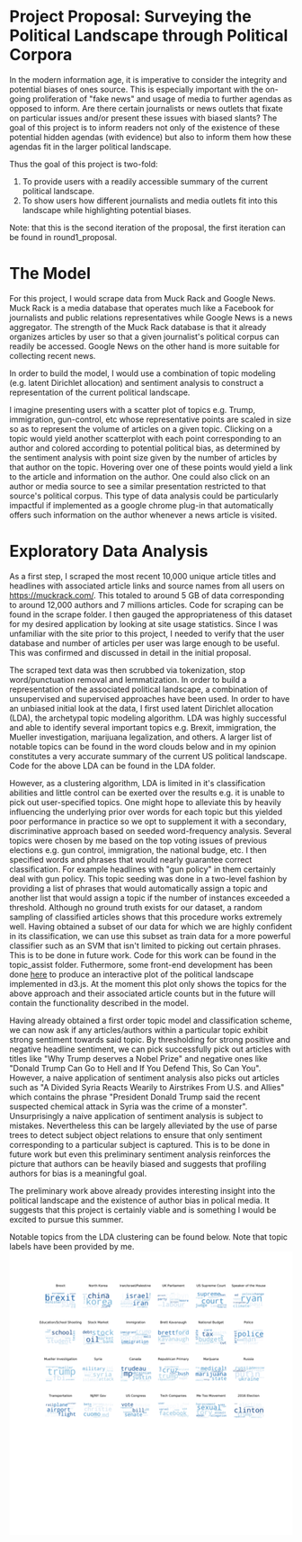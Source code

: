 # Project Proposal: Surveying the Political Landscape through Political Corpora

In the modern information age, it is imperative to consider the integrity and potential biases of ones source.
This is especially important with the on-going proliferation of "fake news" and usage of media to further agendas as opposed to inform.
Are there certain journalists or news outlets that fixate on particular issues and/or present these issues with biased slants?
The goal of this project is to inform readers not only of the existence of these potential hidden agendas (with evidence) but also to inform them how these agendas fit in the larger political landscape.


Thus the goal of this project is two-fold:
1) To provide users with a readily accessible summary of the current political landscape.
2) To show users how different journalists and media outlets fit into this landscape while highlighting potential biases.

Note: that this is the second iteration of the proposal, the first iteration can be found in round1\_proposal.

# The Model

For this project, I would scrape data from Muck Rack and Google News. Muck Rack is a media database that operates much like a Facebook for journalists and public relations representatives while Google News is a news aggregator. The strength of the Muck Rack database is that it already organizes articles by user so that a given journalist's political corpus can readily be accessed. Google News on the other hand is more suitable for collecting recent news.

In order to build the model, I would use a combination of topic modeling (e.g. latent Dirichlet allocation) and sentiment analysis to construct a representation of the current political landscape. 

I imagine presenting users with a scatter plot of topics e.g. Trump, immigration, gun-control, etc whose representative points are scaled in size so as to represent the volume of articles on a given topic. Clicking on a topic would yield another scatterplot with each point corresponding to an author and colored according to potential political bias, as determined by the sentiment analysis with point size given by the number of articles by that author on the topic. Hovering over one of these points would yield a link to the article and information on the author. One could also click on an author or media source to see a similar presentation restricted to that source's political corpus. This type of data analysis could be particularly impactful if implemented as a google chrome plug-in that automatically offers such information on the author whenever a news article is visited.

# Exploratory Data Analysis

As a first step, I scraped the most recent 10,000 unique article titles and headlines with associated article links and source names from all users on https://muckrack.com/. This totaled to around 5 GB of data corresponding to around 12,000 authors and 7 millions articles. Code for scraping can be found in the scrape folder.
I then gauged the appropriateness of this dataset for my desired application by looking at site usage statistics. Since I was unfamiliar with the site prior to this project, I needed to verify that the user database and number of articles per user was large enough to be useful. This was confirmed and discussed in detail in the initial proposal. 

The scraped text data was then scrubbed via tokenization, stop word/punctuation removal and lemmatization. In order to build a representation of the associated political landscape, a combination of unsupervised and supervised approaches have been used. In order to have an unbiased initial look at the data, I first used latent Dirichlet allocation (LDA), the archetypal topic modeling algorithm.  LDA was highly successful and able to identify several important topics e.g. Brexit, immigration, the Mueller investigation, marijuana legalization, and others. A larger list of notable topics can be found in the word clouds below and in my opinion constitutes a very accurate summary of the current US political landscape. Code for the above LDA can be found in the LDA folder.

However, as a clustering algorithm, LDA is limited in it's classification abilities and little control can be exerted over the results e.g. it is unable to pick out user-specified topics. One might hope to alleviate this by heavily influencing the underlying prior over words for each topic but this yielded poor performance in practice so we opt to supplement it with a secondary, discriminative approach based on seeded word-frequency analysis. Several topics were chosen by me based on the top voting issues of previous elections e.g. gun control, immigration, the national budge, etc. I then specified words and phrases that would nearly guarantee correct classification. For example headlines with "gun policy" in them certainly deal with gun policy. This topic seeding was done in a two-level fashion by providing a list of phrases that would automatically assign a topic and another list that would assign a topic if the number of instances exceeded a threshold. Although no ground truth exists for our dataset, a random sampling of classified articles shows that this procedure works extremely well. Having obtained a subset of our data for which we are highly confident in its classification, we can use this subset as train data for a more powerful classifier such as an SVM that isn't limited to picking out certain phrases. This is to be done in future work. Code for this work can be found in the topic\_assist folder. Futhermore, some front-end development has been done [here](https://jvend.github.io/political_landscape_survey/) to produce an interactive plot of the political landscape implemented in d3.js. At the moment this plot only shows the topics for the above approach and their associated article counts but in the future will contain the functionality described in the model.

Having already obtained a first order topic model and classification scheme, we can now ask if any articles/authors within a particular topic exhibit strong sentiment towards said topic. By thresholding for strong positive and negative headline sentiment, we can pick successfully pick out articles with titles like "Why Trump deserves a Nobel Prize" and negative ones like "Donald Trump Can Go to Hell and If You Defend This, So Can You".  However, a naive application of sentiment analysis also picks out articles such as "A Divided Syria Reacts Wearily to Airstrikes From U.S. and Allies" which contains the phrase "President Donald Trump said the recent suspected chemical attack in Syria was the crime of a monster". Unsurprisingly a naive application of sentiment analysis is subject to mistakes. Nevertheless this can be largely alleviated by the use of parse trees to detect subject object relations to ensure that only sentiment corresponding to a particular subject is captured. This is to be done in future work but even this preliminary sentiment analysis reinforces the picture that authors can be heavily biased and suggests that profiling authors for bias is a meaningful goal.


The preliminary work above already provides interesting insight into the political landscape and the existence of author bias in polical media. It suggests that this project is certainly viable and is something I would be excited to pursue this summer.

Notable topics from the LDA clustering can be found below. Note that topic labels have been provided by me.
![fig1](Figures/wordcloud.svg)
